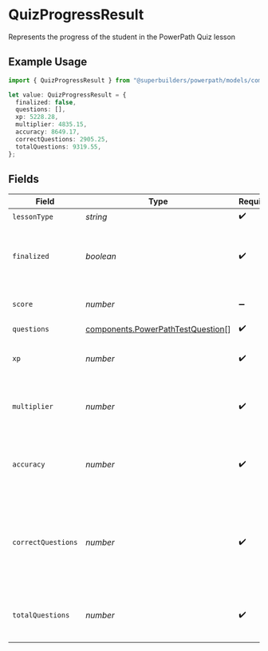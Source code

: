 # QuizProgressResult

Represents the progress of the student in the PowerPath Quiz lesson

## Example Usage

```typescript
import { QuizProgressResult } from "@superbuilders/powerpath/models/components";

let value: QuizProgressResult = {
  finalized: false,
  questions: [],
  xp: 5228.28,
  multiplier: 4835.15,
  accuracy: 8649.17,
  correctQuestions: 2905.25,
  totalQuestions: 9319.55,
};
```

## Fields

| Field                                                                                  | Type                                                                                   | Required                                                                               | Description                                                                            |
| -------------------------------------------------------------------------------------- | -------------------------------------------------------------------------------------- | -------------------------------------------------------------------------------------- | -------------------------------------------------------------------------------------- |
| `lessonType`                                                                           | *string*                                                                               | :heavy_check_mark:                                                                     | N/A                                                                                    |
| `finalized`                                                                            | *boolean*                                                                              | :heavy_check_mark:                                                                     | Whether the lesson has been finalized in the current attempt                           |
| `score`                                                                                | *number*                                                                               | :heavy_minus_sign:                                                                     | The current score for this attempt                                                     |
| `questions`                                                                            | [components.PowerPathTestQuestion](../../models/components/powerpathtestquestion.md)[] | :heavy_check_mark:                                                                     | N/A                                                                                    |
| `xp`                                                                                   | *number*                                                                               | :heavy_check_mark:                                                                     | The XP the student has earned in the lesson                                            |
| `multiplier`                                                                           | *number*                                                                               | :heavy_check_mark:                                                                     | The multiplier for the student's XP                                                    |
| `accuracy`                                                                             | *number*                                                                               | :heavy_check_mark:                                                                     | The accuracy of the student's attempted questions                                      |
| `correctQuestions`                                                                     | *number*                                                                               | :heavy_check_mark:                                                                     | The number of correct questions the student has answered in the lesson                 |
| `totalQuestions`                                                                       | *number*                                                                               | :heavy_check_mark:                                                                     | The total number of questions in the lesson                                            |